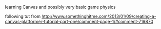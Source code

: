learning Canvas and possibly very basic game physics

following tut from 
http://www.somethinghitme.com/2013/01/09/creating-a-canvas-platformer-tutorial-part-one/comment-page-1/#comment-719870


